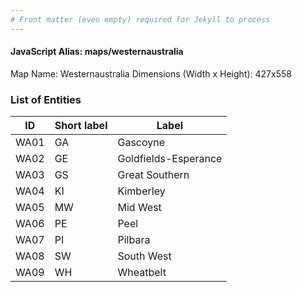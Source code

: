 ```yaml
---
# Front matter (even empty) required for Jekyll to process
---
```


#### JavaScript Alias: maps/westernaustralia

Map Name: Westernaustralia
Dimensions (Width x Height): 427x558





### List of Entities

ID | Short label | Label
---|---|---|
WA01|GA|Gascoyne
WA02|GE|Goldfields-Esperance
WA03|GS|Great Southern
WA04|KI|Kimberley
WA05|MW|Mid West
WA06|PE|Peel
WA07|PI|Pilbara
WA08|SW|South West
WA09|WH|Wheatbelt

